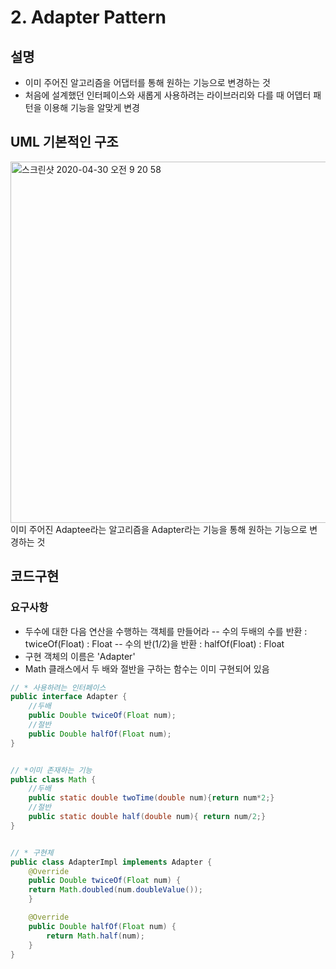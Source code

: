 
# 2. Adapter Pattern
## 설명
- 이미 주어진 알고리즘을 어댑터를 통해 원하는 기능으로 변경하는 것
- 처음에 설계했던 인터페이스와 새롭게 사용하려는 라이브러리와 다를 때 어뎁터 패턴을 이용해 기능을 알맞게 변경

## UML 기본적인 구조
<img width="578" alt="스크린샷 2020-04-30 오전 9 20 58" src="https://user-images.githubusercontent.com/38370976/80659448-fad8f600-8ac3-11ea-8ae3-11557808b42d.png">
이미 주어진 Adaptee라는 알고리즘을 Adapter라는 기능을 통해 원하는 기능으로 변경하는 것


## 코드구현
### 요구사항
- 두수에 대한 다음 연산을 수행하는 객체를 만들어라
 -- 수의 두배의 수를 반환 : twiceOf(Float) : Float
 -- 수의 반(1/2)을 반환 :  halfOf(Float) : Float
- 구현 객체의 이름은 'Adapter'
- Math 클래스에서 두 배와 절반을 구하는 함수는 이미 구현되어 있음

```java
// * 사용하려는 인터페이스
public interface Adapter {
    //두배
    public Double twiceOf(Float num);
    //절반
    public Double halfOf(Float num);
}


// *이미 존재하는 기능
public class Math {
    //두배 
    public static double twoTime(double num){return num*2;}
    //절반
    public static double half(double num){ return num/2;}
}


// * 구현체
public class AdapterImpl implements Adapter {
    @Override
    public Double twiceOf(Float num) {
	return Math.doubled(num.doubleValue());
    }

    @Override
    public Double halfOf(Float num) {
        return Math.half(num);
    }
}
```

